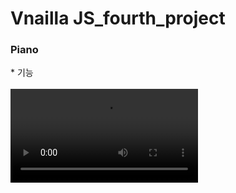 <h1>Vnailla JS_fourth_project</h1>

<h3>Piano</h3>
* 기능
  <br><br>
  <video src="https://user-images.githubusercontent.com/65724413/187193689-50abb82f-a811-417d-9ec4-3f1b3f9eed93.mp4">
  <br><br>
* 일정

  2022년 8월 23일 

  * 피아노 프로젝트 시작<br>

  * 레이아웃 구성중 <br>

  * 내일 오전중으로 레이아웃 작업 마무리 이후 기능 작업예정 <br>

  * 작업기간은 일주일 <br>

  * 구현 예정인 기능은 건반을 치면 audio가 동작되고, 친 건반의 음계가 화면에 표시하는 기능과<br>

  * 건반에 `hover` 효과를 주어 해당 건반의 음계가 텍스트로 나타나는 기능이 있음.<br>

  * 향후 작업 중 혹은 작업이 끝난 후 어울리는 기능이 있을 경우 추가예정..  <br>

  <br>
  <br>

  2022년 8월 24일 

  * 오전

    * 레이아웃 마무리<br>

    * 음계별 오디오 삽입 및 건반에 키보드 키 표시<br>

    * 다음부터 기능 작업<br><br>

  * 저녁

    * audio와 건반을 매칭시키기 위해서 `data-key`(HTML 사용자정의)속성을 각각 건반(.key)과 오디오에 추가 <br>

    * 이벤트 객체를 파라미터로 주어  오디오와 건반(div.key)요소에 접근해 오디오를 재생시키는 playKey(e) 함수 선언 

    * window.addEventListener로 `keydown`이벤트를 주어 playKey(e)를 호출시켜 건반을 누를 때마다 해당 건반의 음계에 해당하는 오디오 출력하는 기능 추가<br>
      <br>

  2022년 8월 28일

  * 기존 `id=scale` 을 `id=displayKey`로 바꾸고 키를 누를 때마다 해당 키의 음계가 표시되도록 함.

  * 위의 효과 구현을 위해서 각 건반에  해당 건반의 음계를 의미하는 `data-scale` 사용자 지정속성을 추가 

  * 검은 건반의 CSS 선택자에서 `nth`대신 속성 선택자`[data-key={e.keycode}]`로 대체 및 일부 잘못된 위치 수정 

  * `.key`에 `transition` 속성 추가 

  * 키를 누를 때, 전환효과(transition[음영,글자색,크기], css`.playing`) 추가 및 전환효과 제거(`removePlaying`)를 `addEventListener`의 `transtioned`이벤트를 이용해 구현

  * UI(요소, 폰트) 크기 확대

  * 건반의 키 표시를 제거하고 `hover`효과를 통해 건반의 키보드 키를 나타나도록 함<br><br>

  2022년 8월 29일

  * 중복현상 방지(e.preventDefalut), 프로젝트 완료

  

  

  
